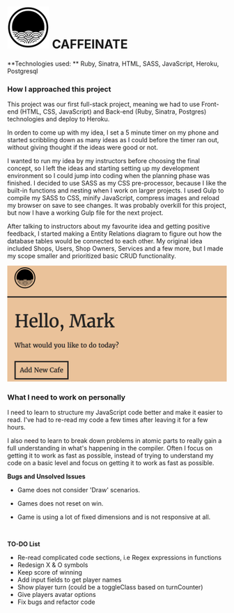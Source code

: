 #  [![Caffeinate](README_images/logo.png)](https://dry-falls-58899.herokuapp.com/) CAFFEINATE

**Technologies used: **
Ruby, Sinatra, HTML, SASS, JavaScript, Heroku, Postgresql

### How I approached this project ###

This project was our first full-stack project, meaning we had to use Front-end (HTML, CSS, JavaScript) and Back-end (Ruby, Sinatra, Postgres) technologies and deploy to Heroku.

In orden to come up with my idea, I set a 5 minute timer on my phone and started scribbling down as many ideas as I could before the timer ran out, without giving thought if the ideas were good or not.

I wanted to run my idea by my instructors before choosing the final concept, so I left the ideas and starting setting up my development environment so I could jump into coding when the planning phase was finished. I decided to use SASS as my CSS pre-processor, because I like the built-in functions and nesting when I work on larger projects. I used Gulp to compile my SASS to CSS, minify JavaScript, compress images and reload my browser on save to see changes. It was probably overkill for this project, but now I have a working Gulp file for the next project.

After talking to instructors about my favourite idea and getting positive feedback, I started making a Entity Relations diagram to figure out how the database tables would be connected to each other. My original idea included Shops, Users, Shop Owners, Services and a few more, but I made my scope smaller and prioritized basic CRUD functionality.

[![Caffeinate](README_images/screenshot.png)](https://dry-falls-58899.herokuapp.com/)

### What I need to work on personally ###

I need to learn to structure my JavaScript code better and make it easier to read. I've had to re-read my code a few times after leaving it for a few hours.

I also need to learn to break down problems in atomic parts to really gain a full understanding in what's happening in the compiler. Often I focus on getting it to work as fast as possible, instead of trying to understand my code on a basic level and focus on getting it to work as fast as possible.




**Bugs and Unsolved Issues**

- Game does not consider 'Draw' scenarios.

- Games does not reset on win.

- Game is using a lot of fixed dimensions and is not responsive at all.

  ​


**TO-DO List**

- Re-read complicated code sections, i.e Regex expressions in functions
- Redesign X & O symbols
- Keep score of winning
- Add input fields to get player names
- Show player turn (could be a toggleClass based on turnCounter)
- Give players avatar options
- Fix bugs and refactor code
